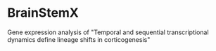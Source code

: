 # BrainStemX
Gene expression analysis of "Temporal and sequential transcriptional dynamics define lineage shifts in corticogenesis"

